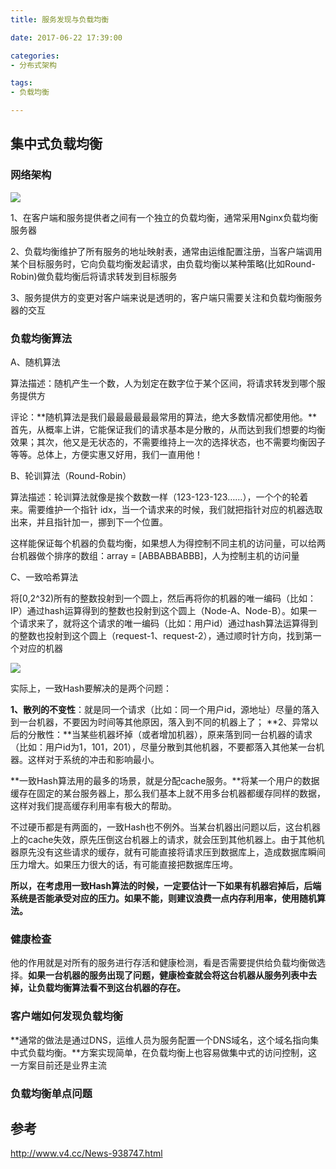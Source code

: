 ```yaml
---
title: 服务发现与负载均衡

date: 2017-06-22 17:39:00

categories:
- 分布式架构

tags:
- 负载均衡

---
```


## 集中式负载均衡

### 网络架构

![](http://i.imgur.com/aXsJMVC.png)

1、在客户端和服务提供者之间有一个独立的负载均衡，通常采用Nginx负载均衡服务器

2、负载均衡维护了所有服务的地址映射表，通常由运维配置注册，当客户端调用某个目标服务时，它向负载均衡发起请求，由负载均衡以某种策略(比如Round-Robin)做负载均衡后将请求转发到目标服务

3、服务提供方的变更对客户端来说是透明的，客户端只需要关注和负载均衡服务器的交互

### 负载均衡算法

A、随机算法

算法描述：随机产生一个数，人为划定在数字位于某个区间，将请求转发到哪个服务提供方

评论：**随机算法是我们最最最最最最常用的算法，绝大多数情况都使用他。**首先，从概率上讲，它能保证我们的请求基本是分散的，从而达到我们想要的均衡效果；其次，他又是无状态的，不需要维持上一次的选择状态，也不需要均衡因子等等。总体上，方便实惠又好用，我们一直用他！

B、轮训算法（Round-Robin）

算法描述：轮训算法就像是挨个数数一样（123-123-123……），一个个的轮着来。需要维护一个指针 idx，当一个请求来的时候，我们就把指针对应的机器选取出来，并且指针加一，挪到下一个位置。

这样能保证每个机器的负载均衡，如果想人为得控制不同主机的访问量，可以给两台机器做个排序的数组：array = [ABBABBABBB]，人为控制主机的访问量

C、一致哈希算法

将[0,2^32)所有的整数投射到一个圆上，然后再将你的机器的唯一编码（比如：IP）通过hash运算得到的整数也投射到这个圆上（Node-A、Node-B）。如果一个请求来了，就将这个请求的唯一编码（比如：用户id）通过hash算法运算得到的整数也投射到这个圆上（request-1、request-2），通过顺时针方向，找到第一个对应的机器

![](http://i.imgur.com/vh9Xco5.png)

实际上，一致Hash要解决的是两个问题：

**1、散列的不变性**：就是同一个请求（比如：同一个用户id，源地址）尽量的落入到一台机器，不要因为时间等其他原因，落入到不同的机器上了；
**2、异常以后的分散性：**当某些机器坏掉（或者增加机器），原来落到同一台机器的请求（比如：用户id为1，101，201），尽量分散到其他机器，不要都落入其他某一台机器。这样对于系统的冲击和影响最小。

**一致Hash算法用的最多的场景，就是分配cache服务。**将某一个用户的数据缓存在固定的某台服务器上，那么我们基本上就不用多台机器都缓存同样的数据，这样对我们提高缓存利用率有极大的帮助。

不过硬币都是有两面的，一致Hash也不例外。当某台机器出问题以后，这台机器上的cache失效，原先压倒这台机器上的请求，就会压到其他机器上。由于其他机器原先没有这些请求的缓存，就有可能直接将请求压到数据库上，造成数据库瞬间压力增大。如果压力很大的话，有可能直接把数据库压垮。
 
**所以，在考虑用一致Hash算法的时候，一定要估计一下如果有机器宕掉后，后端系统是否能承受对应的压力。如果不能，则建议浪费一点内存利用率，使用随机算法。**

### 健康检查

他的作用就是对所有的服务进行存活和健康检测，看是否需要提供给负载均衡做选择。**如果一台机器的服务出现了问题，健康检查就会将这台机器从服务列表中去掉，让负载均衡算法看不到这台机器的存在。**

### 客户端如何发现负载均衡

**通常的做法是通过DNS，运维人员为服务配置一个DNS域名，这个域名指向集中式负载均衡。**方案实现简单，在负载均衡上也容易做集中式的访问控制，这一方案目前还是业界主流

### 负载均衡单点问题

## 参考

http://www.v4.cc/News-938747.html